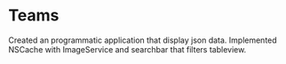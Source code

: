 # Teams
Created an programmatic application that display json data. Implemented NSCache with ImageService and searchbar that filters tableview.
